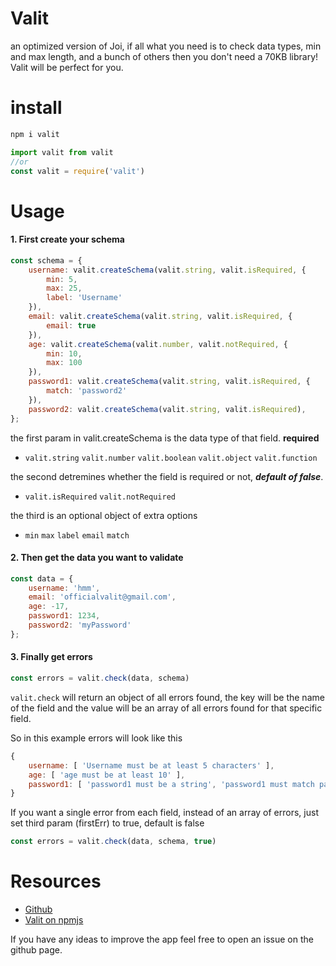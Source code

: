 # Valit

an optimized version of Joi, if all what you need is to check data types, min and max length, and a bunch of others then you don't need a 70KB library! Valit will be perfect for you.

# install
```js
npm i valit

import valit from valit
//or
const valit = require('valit')
```

# Usage

#### 1. First create your schema
```js
const schema = {
    username: valit.createSchema(valit.string, valit.isRequired, {
        min: 5,
        max: 25,
        label: 'Username'
    }),
    email: valit.createSchema(valit.string, valit.isRequired, {
        email: true
    }),
    age: valit.createSchema(valit.number, valit.notRequired, {
        min: 10,
        max: 100
    }),
    password1: valit.createSchema(valit.string, valit.isRequired, {
        match: 'password2'
    }),
    password2: valit.createSchema(valit.string, valit.isRequired),
};
```
the first param in valit.createSchema is the data type of that field. __required__
* ```valit.string``` ```valit.number``` ```valit.boolean``` ```valit.object``` ```valit.function```

the second detremines whether the field is required or not, ___default of false___.
* ```valit.isRequired``` ```valit.notRequired```

the third is an optional object of extra options
* ```min``` ```max``` ```label``` ```email``` ```match```

#### 2. Then get the data you want to validate
```js
const data = {
    username: 'hmm',
    email: 'officialvalit@gmail.com',
    age: -17,
    password1: 1234,
    password2: 'myPassword'
};
```
#### 3. Finally get errors
```js
const errors = valit.check(data, schema)
```

```valit.check``` will return an object of all errors found, the key will be the name of the field and the value will be an array of all errors found for that specific field.

So in this example errors will look like this

```js
{
    username: [ 'Username must be at least 5 characters' ],
    age: [ 'age must be at least 10' ],
    password1: [ 'password1 must be a string', 'password1 must match password2' ]
}
```

If you want a single error from each field, instead of an array of errors, just set third param (firstErr) to true, default is false

```js
const errors = valit.check(data, schema, true)
```


# Resources

*   [Github](https://github.com/zeyadShapan/valit)
*   [Valit on npmjs](https://www.npmjs.com/package/valit)

If you have any ideas to improve the app feel free to open an issue on the github page.